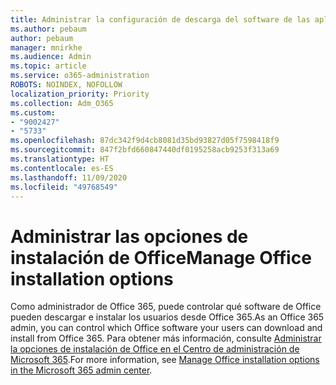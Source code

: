 ```yaml
---
title: Administrar la configuración de descarga del software de las aplicaciones de Microsoft 365
ms.author: pebaum
author: pebaum
manager: mnirkhe
ms.audience: Admin
ms.topic: article
ms.service: o365-administration
ROBOTS: NOINDEX, NOFOLLOW
localization_priority: Priority
ms.collection: Adm_O365
ms.custom:
- "9002427"
- "5733"
ms.openlocfilehash: 87dc342f9d4cb8081d35bd93827d05f7598418f9
ms.sourcegitcommit: 847f2bfd660847440df0195258acb9253f313a69
ms.translationtype: HT
ms.contentlocale: es-ES
ms.lasthandoff: 11/09/2020
ms.locfileid: "49768549"
---
```

# <a name="manage-office-installation-options"></a><span data-ttu-id="23e2b-102">Administrar las opciones de instalación de Office</span><span class="sxs-lookup"><span data-stu-id="23e2b-102">Manage Office installation options</span></span>

<span data-ttu-id="23e2b-103">Como administrador de Office 365, puede controlar qué software de Office pueden descargar e instalar los usuarios desde Office 365.</span><span class="sxs-lookup"><span data-stu-id="23e2b-103">As an Office 365 admin, you can control which Office software your users can download and install from Office 365.</span></span> <span data-ttu-id="23e2b-104">Para obtener más información, consulte [Administrar la opciones de instalación de Office en el Centro de administración de Microsoft 365](https://docs.microsoft.com/deployoffice/manage-software-download-settings-office-365).</span><span class="sxs-lookup"><span data-stu-id="23e2b-104">For more information, see [Manage Office installation options in the Microsoft 365 admin center](https://docs.microsoft.com/deployoffice/manage-software-download-settings-office-365).</span></span>
